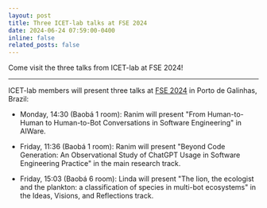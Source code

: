```yaml
---
layout: post
title: Three ICET-lab talks at FSE 2024
date: 2024-06-24 07:59:00-0400
inline: false
related_posts: false
---
```


Come visit the three talks from ICET-lab at FSE 2024!

---

ICET-lab members will present three talks at [FSE 2024](https://conf.researchr.org/home/fse-2024) in Porto de Galinhas, Brazil:

- Monday, 14:30 (Baobá 1 room): Ranim will present "From Human-to-Human to Human-to-Bot Conversations in Software Engineering" in AIWare.

- Friday, 11:36 (Baobá 1 room): Ranim will present "Beyond Code Generation: An Observational Study of ChatGPT Usage in Software Engineering Practice" in the main research track.

- Friday, 15:03 (Baobá 6 room): Linda will present "The lion, the ecologist and the plankton: a classification of species in multi-bot ecosystems" in the Ideas, Visions, and Reflections track.
